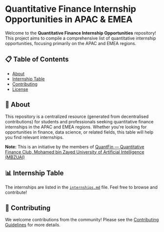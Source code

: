 # Quantitative Finance Internship Opportunities in APAC & EMEA

Welcome to the **Quantitative Finance Internship Opportunities** repository! This project aims to compile a comprehensive list of quantitative internship opportunities, focusing primarily on the APAC and EMEA regions.

## 📋 Table of Contents
- [About](#about)
- [Internship Table](#internship-table)
- [Contributing](#contributing)
- [License](#license)

## 🌟 About

This repository is a centralized resource (generated from decentralised contributions) for students and professionals seeking quantitative finance internships in the APAC and EMEA regions. Whether you're looking for opportunities in finance, data science, or related fields, this table will help you find relevant internships.

**Note:** This is an initiative by the members of [QuantFin — Quantitative Finance Club, Mohamed bin Zayed University of Artificial Intelligence (MBZUAI)](#https://www.thequantfin.com/)

## 📊 Internship Table

The internships are listed in the [`internships.md`](internships.md) file. Feel free to browse and contribute!

## 🤝 Contributing

We welcome contributions from the community! Please see the [Contributing Guidelines](CONTRIBUTING.md) for more details.

